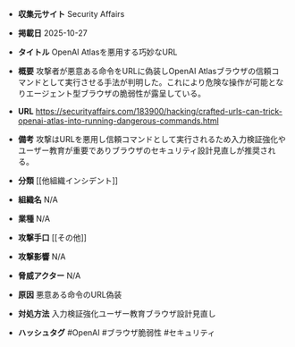 - **収集元サイト**
Security Affairs

- **掲載日**
2025-10-27

- **タイトル**
OpenAI Atlasを悪用する巧妙なURL

- **概要**
攻撃者が悪意ある命令をURLに偽装しOpenAI Atlasブラウザの信頼コマンドとして実行させる手法が判明した。これにより危険な操作が可能となりエージェント型ブラウザの脆弱性が露呈している。

- **URL**
https://securityaffairs.com/183900/hacking/crafted-urls-can-trick-openai-atlas-into-running-dangerous-commands.html

- **備考**
攻撃はURLを悪用し信頼コマンドとして実行されるため入力検証強化やユーザー教育が重要でありブラウザのセキュリティ設計見直しが推奨される。

- **分類**
[[他組織インシデント]]

- **組織名**
N/A

- **業種**
N/A

- **攻撃手口**
[[その他]]

- **攻撃影響**
N/A

- **脅威アクター**
N/A

- **原因**
悪意ある命令のURL偽装

- **対処方法**
入力検証強化ユーザー教育ブラウザ設計見直し

- **ハッシュタグ**
#OpenAI #ブラウザ脆弱性 #セキュリティ
